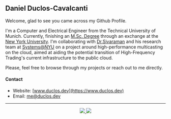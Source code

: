 ## Daniel Duclos-Cavalcanti

Welcome, glad to see you came across my Github Profile. 

I'm a Computer and Electrical Engineer from the Technical University of Munich. Currently, finishing an [M.Sc. Degree](https://github.com/duclos-cavalcanti/master-arbeit)
through an exchange at the [New York University](https://www.nyu.edu/). I'm collaborating with [Dr.Sivaraman](https://anirudhsk.github.io/) and his 
research team at [Systems@NYU](https://news.cs.nyu.edu/) on a project around high-performance multicasting 
on the cloud, aimed at aiding the potential transition of High-Frequency Trading's current infrastructure to 
the public cloud.

Please, feel free to browse through my projects or reach out to me directly.

#### Contact
+ Website: [www.duclos.dev](https://www.duclos.dev)
+ Email: [me@duclos.dev](mailto:me@duclos.dev)

--- 

<p align="center">
  <a href="https://ko-fi.com/duclos">
    <img src="https://img.shields.io/badge/ko--fi-red.svg">
  </a>
  <a href="https://www.buymeacoffee.com/danielduclos">
    <img src="https://img.shields.io/badge/buy--me--coffee-green.svg">
  </a>
</p>
